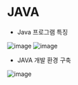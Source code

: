 # JAVA
- Java 프로그램 특징

![image](https://user-images.githubusercontent.com/120995529/208558464-4af80ffe-9b5b-40c8-b6ad-a63e2c54c98c.png)
![image](https://user-images.githubusercontent.com/120995529/208558744-9cf05334-6fe2-4087-89db-e39f0bf6b401.png)

- JAVA 개발 환경 구축

![image](https://user-images.githubusercontent.com/120995529/208558858-a09cf2af-4c78-4bf8-813f-5de7c0993932.png)
